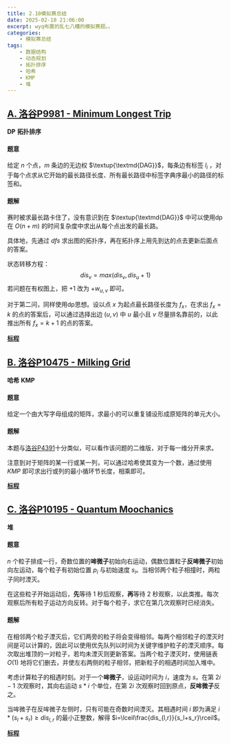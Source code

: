 ```yaml
---
title: 2.10模拟赛总结
date: 2025-02-10 21:06:00
excerpt: wyq布置的乱七八糟的模拟赛题。。
categories: 
    - 模拟赛总结
tags: 
    - 数据结构
    - 动态规划
    - 拓扑排序
    - 哈希
    - KMP
    - 堆
---
```


## [A. 洛谷P9981 - Minimum Longest Trip](https://www.luogu.com.cn/problem/P9981)

**DP** **拓扑排序**

#### 题意
给定 $n$ 个点，$m$ 条边的无边权 $\textup{\textmd{DAG}}$，每条边有标签 $l_i$ ，对于每个点求从它开始的最长路径长度、所有最长路径中标签字典序最小的路径的标签和。

#### 题解
赛时被求最长路卡住了，没有意识到在 $\textup{\textmd{DAG}}$ 中可以使用dp在 $O(n+m)$ 的时间复杂度中求出从每个点出发的最长路。

具体地，先通过 $dfs$ 求出图的拓扑序，再在拓扑序上用先到达的点去更新后面点的答案。

状态转移方程：
$$
dis_v=max(dis_v,dis_u+1)
$$
若问题在有权图上，把 $+1$ 改为 $+w_{u,v}$ 即可。

对于第二问，同样使用dp思想。设以点 $x$ 为起点最长路径长度为 $f_x$，在求出 $f_x=k$ 的点的答案后，可以通过选择出边 $(u,v)$ 中 $u$ 最小且 $v$ 尽量排名靠前的，以此推出所有 $f_x=k+1$ 的点的答案。

**[标程](https://yumomeow.github.io/2025/02/24/std/#洛谷P9981)**

## [B. 洛谷P10475 - Milking Grid](https://www.luogu.com.cn/problem/P10475)

**哈希** **KMP**

#### 题意
给定一个由大写字母组成的矩阵，求最小的可以重复铺设形成原矩阵的单元大小。

#### 题解
本题与[洛谷P4391](https://www.luogu.com.cn/problem/P4391)十分类似，可以看作该问题的二维版，对于每一维分开来求。

注意到对于矩阵的某一行或某一列，可以通过哈希使其变为一个数，通过使用 $KMP$ 即可求出行或列的最小循环节长度，相乘即可。

**[标程](https://yumomeow.github.io/2025/02/24/std/#洛谷P10475)**

## [C. 洛谷P10195 - Quantum Moochanics](https://www.luogu.com.cn/problem/P10195)

**堆**

#### 题意
$n$ 个粒子排成一行，奇数位置的**哞微子**初始向右运动，偶数位置粒子**反哞微子**初始向左运动，每个粒子有初始位置 $p_i$ 与初始速度 $s_i$。当相邻两个粒子相撞时，两粒子同时湮灭。  

在这些粒子开始运动后，**先**等待 $1$ 秒后观察，**再**等待 $2$ 秒观察，以此类推。每次观察后所有粒子运动方向反转。对于每个粒子，求它在第几次观察时已经消失。

#### 题解
在相邻两个粒子湮灭后，它们两旁的粒子将会变得相邻。每两个相邻粒子的湮灭时间是可以计算的，因此可以使用优先队列以时间为关键字维护粒子的湮灭顺序。每次取出堆顶的一对粒子，若均未湮灭则更新答案。当两个粒子湮灭时，使用链表 $O(1)$ 地将它们删去，并使左右两侧的粒子相邻，把新粒子的相遇时间加入堆中。

考虑计算粒子的相遇时刻。对于一个**哞微子**，设运动时间为 $i$，速度为 $s$。在第 $2i-1$ 次观察时，其向右运动 $s*i$ 个单位，在第 $2i$ 次观察时回到原点，**反哞微子**反之。

当哞微子在反哞微子左侧时，只有可能在奇数时间湮灭。其相遇时间 $i$ 即为满足 $i*(s_l+s_r) \ge dis_{l,r}$ 的最小正整数，解得 $i=\lceil\frac{dis_{l,r}}{s_l+s_r}\rceil$。

**[标程](https://yumomeow.github.io/2025/02/24/std/#洛谷P10195)**